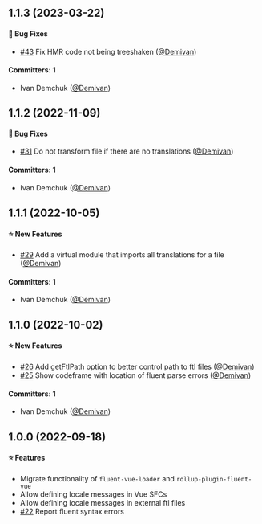 




## 1.1.3 (2023-03-22)

#### :bug: Bug Fixes
* [#43](https://github.com/fluent-vue/unplugin-fluent-vue/pull/43) Fix HMR code not being treeshaken ([@Demivan](https://github.com/Demivan))

#### Committers: 1
- Ivan Demchuk ([@Demivan](https://github.com/Demivan))

## 1.1.2 (2022-11-09)

#### :bug: Bug Fixes
* [#31](https://github.com/fluent-vue/unplugin-fluent-vue/pull/31) Do not transform file if there are no translations ([@Demivan](https://github.com/Demivan))

#### Committers: 1
- Ivan Demchuk ([@Demivan](https://github.com/Demivan))

## 1.1.1 (2022-10-05)

#### :star: New Features
* [#29](https://github.com/fluent-vue/unplugin-fluent-vue/pull/29) Add a virtual module that imports all translations for a file ([@Demivan](https://github.com/Demivan))

#### Committers: 1
- Ivan Demchuk ([@Demivan](https://github.com/Demivan))

## 1.1.0 (2022-10-02)

#### :star: New Features
* [#26](https://github.com/fluent-vue/unplugin-fluent-vue/pull/26) Add getFtlPath option to better control path to ftl files ([@Demivan](https://github.com/Demivan))
* [#25](https://github.com/fluent-vue/unplugin-fluent-vue/pull/25) Show codeframe with location of fluent parse errors ([@Demivan](https://github.com/Demivan))

#### Committers: 1
- Ivan Demchuk ([@Demivan](https://github.com/Demivan))

## 1.0.0 (2022-09-18)

#### :star: Features

* Migrate functionality of `fluent-vue-loader` and `rollup-plugin-fluent-vue`
* Allow defining locale messages in Vue SFCs
* Allow defining locale messages in external ftl files
* [#22](https://github.com/fluent-vue/unplugin-fluent-vue/pull/22) Report fluent syntax errors
